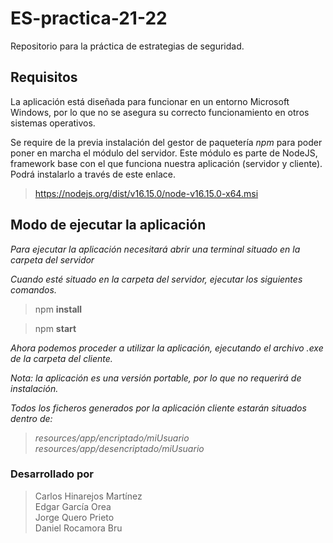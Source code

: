 # ES-practica-21-22
Repositorio para la práctica de estrategias de seguridad.

## Requisitos 
La aplicación está diseñada para funcionar en un entorno Microsoft Windows, por lo que no se asegura su correcto funcionamiento en otros sistemas operativos.

Se require de la previa instalación del gestor de paquetería *npm* para poder poner en marcha el módulo del servidor. 
Este módulo es parte de NodeJS, framework base con el que funciona nuestra aplicación (servidor y cliente).
Podrá instalarlo a través de este enlace. 
> https://nodejs.org/dist/v16.15.0/node-v16.15.0-x64.msi


## Modo de ejecutar la aplicación
*Para ejecutar la aplicación necesitará abrir una terminal situado en la carpeta del servidor*

*Cuando esté situado en la carpeta del servidor,*
*ejecutar los siguientes comandos.*

> npm **install**

> npm **start**

*Ahora podemos proceder a utilizar la aplicación, ejecutando el archivo .exe de la carpeta del cliente.*

*Nota: la aplicación es una versión portable, por lo que no requerirá de instalación.*

*Todos los ficheros generados por la aplicación cliente estarán situados dentro de:*
>  *resources/app/encriptado/miUsuario*
>  *resources/app/desencriptado/miUsuario*

### Desarrollado por 
> Carlos Hinarejos Martínez \
> Edgar García Orea\
> Jorge Quero Prieto\
> Daniel Rocamora Bru